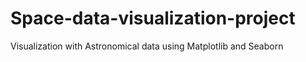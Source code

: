 # Space-data-visualization-project
Visualization with Astronomical data using Matplotlib and Seaborn
